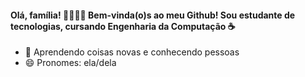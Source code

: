 #### Olá, família! 👋💖✨🦋 Bem-vinda(o)s ao meu Github! Sou estudante de tecnologias, cursando Engenharia da Computação ☕

- 🌱 Aprendendo coisas novas e conhecendo pessoas
- 😄 Pronomes: ela/dela


